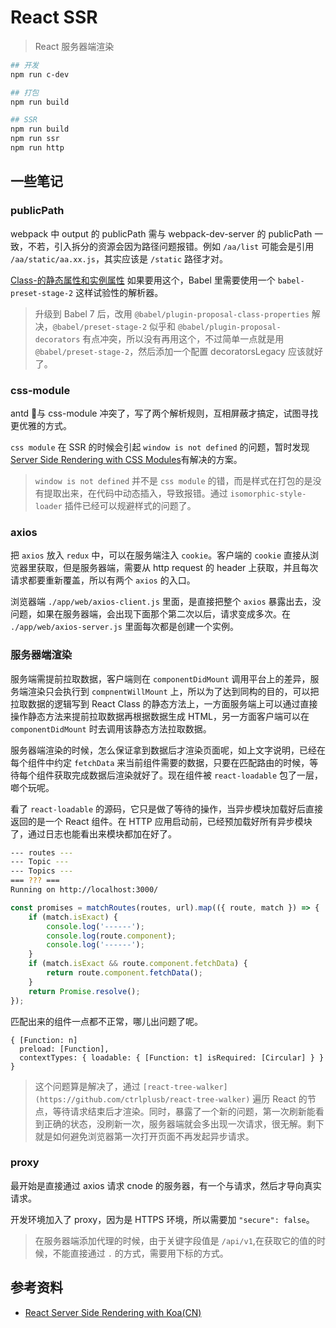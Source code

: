 # React SSR

> React 服务器端渲染

```bash
## 开发
npm run c-dev

## 打包
npm run build

## SSR
npm run build
npm run ssr
npm run http
```

## 一些笔记

### publicPath

webpack 中 output 的 publicPath 需与 webpack-dev-server 的 publicPath 一致，不若，引入拆分的资源会因为路径问题报错。例如 `/aa/list` 可能会是引用 `/aa/static/aa.xx.js`，其实应该是 `/static` 路径才对。

[Class-的静态属性和实例属性](http://es6.ruanyifeng.com/#docs/class#Class-%E7%9A%84%E9%9D%99%E6%80%81%E5%B1%9E%E6%80%A7%E5%92%8C%E5%AE%9E%E4%BE%8B%E5%B1%9E%E6%80%A7) 如果要用这个，Babel 里需要使用一个 `babel-preset-stage-2` 这样试验性的解析器。

> 升级到 Babel 7 后，改用 `@babel/plugin-proposal-class-properties` 解决，`@babel/preset-stage-2` 似乎和 `@babel/plugin-proposal-decorators` 有点冲突，所以没有再用这个，不过简单一点就是用 `@babel/preset-stage-2`，然后添加一个配置 decoratorsLegacy 应该就好了。

### css-module

antd 与 css-module 冲突了，写了两个解析规则，互相屏蔽才搞定，试图寻找更优雅的方式。

`css module` 在 SSR 的时候会引起 `window is not defined` 的问题，暂时发现[Server Side Rendering with CSS Modules](https://medium.com/@mattvagni/server-side-rendering-with-css-modules-6b02f1238eb1)有解决的方案。
> `window is not defined` 并不是 `css module` 的错，而是样式在打包的是没有提取出来，在代码中动态插入，导致报错。通过 `isomorphic-style-loader` 插件已经可以规避样式的问题了。

### axios

把 `axios` 放入 `redux` 中，可以在服务端注入 `cookie`。客户端的 `cookie` 直接从浏览器里获取，但是服务器端，需要从 http request 的 header 上获取，并且每次请求都要重新覆盖，所以有两个 `axios` 的入口。

浏览器端 `./app/web/axios-client.js` 里面，是直接把整个 `axios` 暴露出去，没问题，如果在服务器端，会出现下面那个第二次以后，请求变成多次。在 `./app/web/axios-server.js` 里面每次都是创建一个实例。

### 服务器端渲染

服务端需提前拉取数据，客户端则在 `componentDidMount` 调用平台上的差异，服务端渲染只会执行到 `compnentWillMount` 上，所以为了达到同构的目的，可以把拉取数据的逻辑写到 React Class 的静态方法上，一方面服务端上可以通过直接操作静态方法来提前拉取数据再根据数据生成 HTML，另一方面客户端可以在 `componentDidMount` 时去调用该静态方法拉取数据。

服务器端渲染的时候，怎么保证拿到数据后才渲染页面呢，如上文字说明，已经在每个组件中约定 `fetchData` 来当前组件需要的数据，只要在匹配路由的时候，等待每个组件获取完成数据后渲染就好了。现在组件被 `react-loadable` 包了一层，啷个玩呢。

看了 `react-loadable` 的源码，它只是做了等待的操作，当异步模块加载好后直接返回的是一个 React 组件。在 HTTP 应用启动前，已经预加载好所有异步模块了，通过日志也能看出来模块都加在好了。

```bash
--- routes ---
--- Topic ---
--- Topics ---
=== ??? ===
Running on http://localhost:3000/
```

```javascript
const promises = matchRoutes(routes, url).map(({ route, match }) => {
    if (match.isExact) {
        console.log('------');
        console.log(route.component);
        console.log('------');
    }
    if (match.isExact && route.component.fetchData) {
        return route.component.fetchData();
    }
    return Promise.resolve();
});
```
匹配出来的组件一点都不正常，哪儿出问题了呢。

```
{ [Function: n]
  preload: [Function],
  contextTypes: { loadable: { [Function: t] isRequired: [Circular] } } }
```

> 这个问题算是解决了，通过 `[react-tree-walker](https://github.com/ctrlplusb/react-tree-walker)` 遍历 React 的节点，等待请求结束后才渲染。同时，暴露了一个新的问题，第一次刷新能看到正确的状态，没刷新一次，服务器端就会多出现一次请求，很无解。剩下就是如何避免浏览器第一次打开页面不再发起异步请求。

### proxy

最开始是直接通过 axios 请求 cnode 的服务器，有一个与请求，然后才导向真实请求。

开发环境加入了 proxy，因为是 HTTPS 环境，所以需要加 `"secure": false`。

> 在服务器端添加代理的时候，由于关键字段值是 `/api/v1`,在获取它的值的时候，不能直接通过 `.` 的方式，需要用下标的方式。


## 参考资料

* [React Server Side Rendering with Koa(CN)](https://blog.lovemily.me/posts-zh_cn/react-server-side-rendering-with-koa-zh_cn/)